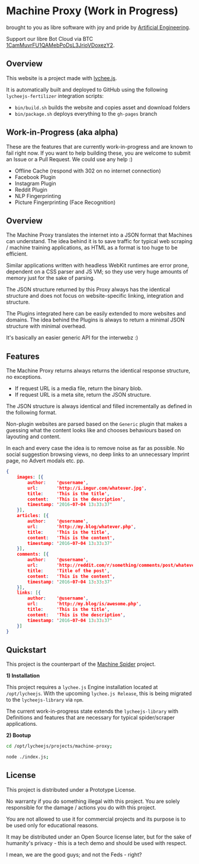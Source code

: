 
# Machine Proxy (Work in Progress)

brought to you as libre software with joy and pride by [Artificial Engineering](http://artificial.engineering).

Support our libre Bot Cloud via BTC [1CamMuvrFU1QAMebPoDsL3JrioVDoxezY2](bitcoin:1CamMuvrFU1QAMebPoDsL3JrioVDoxezY2?amount=0.5&label=lychee.js%20Support).



## Overview

This website is a project made with [lychee.js](https://lychee.js.org).

It is automatically built and deployed to GitHub using the following
`lycheejs-fertilizer` integration scripts:

- `bin/build.sh` builds the website and copies asset and download folders
- `bin/package.sh` deploys everything to the `gh-pages` branch


## Work-in-Progress (aka alpha)

These are the features that are currently work-in-progress and are known
to fail right now. If you want to help building these, you are welcome to
submit an Issue or a Pull Request. We could use any help :)

- Offline Cache (respond with 302 on no internet connection)
- Facebook Plugin
- Instagram Plugin
- Reddit Plugin
- NLP Fingerprinting
- Picture Fingerprinting (Face Recognition)


## Overview

The Machine Proxy translates the internet into a JSON format
that Machines can understand. The idea behind it is to save
traffic for typical web scraping / machine training applications,
as HTML as a format is too huge to be efficient.

Similar applications written with headless WebKit runtimes
are error prone, dependent on a CSS parser and JS VM; so they
use very huge amounts of memory just for the sake of parsing.

The JSON structure returned by this Proxy always has the
identical structure and does not focus on website-specific
linking, integration and structure.

The Plugins integrated here can be easily extended to more
websites and domains. The idea behind the Plugins is always
to return a minimal JSON structure with minimal overhead.

It's basically an easier generic API for the interwebz :)



## Features

The Machine Proxy returns always returns the identical
response structure, no exceptions.

- If request URL is a media file, return the binary blob.
- If request URL is a meta site, return the JSON structure.

The JSON structure is always identical and filled incrementally
as defined in the following format.

Non-plugin websites are parsed based on the `Generic` plugin
that makes a guessing what the content looks like and chooses
behaviours based on layouting and content.

In each and every case the idea is to remove noise as far as
possible. No social suggestion browsing views, no deep links
to an unnecessary Imprint page, no Advert modals etc. pp.

```json
{
	images: [{
		author:    '@username',
		url:       'http://i.imgur.com/whatever.jpg',
		title:     'This is the title',
		content:   'This is the description',
		timestamp: '2016-07-04 13:33:37'
	}],
	articles: [{
		author:    '@username',
		url:       'http://my.blog/whatever.php',
		title:     'This is the title',
		content:   'This is the content',
		timestamp: '2016-07-04 13:33:37'
	}],
	comments: [{
		author:    '@username',
		url:       'http://reddit.com/r/something/comments/post/whatever',
		title:     'Title of the post',
		content:   'This is the content',
		timestamp: '2016-07-04 13:33:37'
	}],
	links: [{
		author:    '@username',
		url:       'http://my.blog/is/awesome.php',
		title:     'This is the title',
		content:   'This is the description',
		timestamp: '2016-07-04 13:33:37'
	}]
}
```



## Quickstart

This project is the counterpart of the [Machine Spider](https://github.com/Artificial-Engineering/machine-spider.git)
project.


**1) Installation**

This project requires a `lychee.js` Engine installation located
at `/opt/lycheejs`. With the upcoming `lychee.js Release`, this
is being migrated to the `lycheejs-library` via `npm`.

The current work-in-progress state extends the `lycheejs-library`
with Definitions and features that are necessary for typical
spider/scraper applications.


**2) Bootup**

```bash
cd /opt/lycheejs/projects/machine-proxy;

node ./index.js;
```



## License

This project is distributed under a Prototype License.

No warranty if you do something illegal with this project.
You are solely responsible for the damage / actions you
do with this project.

You are not allowed to use it for commercial projects and
its purpose is to be used only for educational reasons.

It may be distributed under an Open Source license later,
but for the sake of humanity's privacy - this is a tech demo
and should be used with respect.

I mean, we are the good guys; and not the Feds - right?

